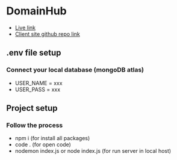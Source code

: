 # DomainHub

- [Live link](https://domain-hub-a81ae.web.app/)
- [Client site github repo link](https://github.com/khansuhad/domain-hub)

## .env file setup

 ### Connect your local database (mongoDB atlas)

- USER_NAME = xxx
- USER_PASS = xxx


## Project setup

### Follow the process

- npm i (for install all packages)
- code . (for open code)
- nodemon index.js or node index.js  (for run server in local host)



